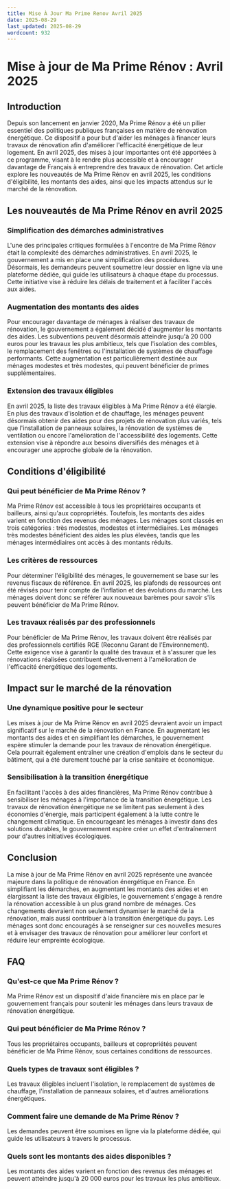 ```yaml
---
title: Mise À Jour Ma Prime Renov Avril 2025
date: 2025-08-29
last_updated: 2025-08-29
wordcount: 932
---
```


# Mise à jour de Ma Prime Rénov : Avril 2025

## Introduction

Depuis son lancement en janvier 2020, Ma Prime Rénov a été un pilier essentiel des politiques publiques françaises en matière de rénovation énergétique. Ce dispositif a pour but d'aider les ménages à financer leurs travaux de rénovation afin d'améliorer l'efficacité énergétique de leur logement. En avril 2025, des mises à jour importantes ont été apportées à ce programme, visant à le rendre plus accessible et à encourager davantage de Français à entreprendre des travaux de rénovation. Cet article explore les nouveautés de Ma Prime Rénov en avril 2025, les conditions d'éligibilité, les montants des aides, ainsi que les impacts attendus sur le marché de la rénovation.

## Les nouveautés de Ma Prime Rénov en avril 2025

### Simplification des démarches administratives

L'une des principales critiques formulées à l'encontre de Ma Prime Rénov était la complexité des démarches administratives. En avril 2025, le gouvernement a mis en place une simplification des procédures. Désormais, les demandeurs peuvent soumettre leur dossier en ligne via une plateforme dédiée, qui guide les utilisateurs à chaque étape du processus. Cette initiative vise à réduire les délais de traitement et à faciliter l'accès aux aides.

### Augmentation des montants des aides

Pour encourager davantage de ménages à réaliser des travaux de rénovation, le gouvernement a également décidé d'augmenter les montants des aides. Les subventions peuvent désormais atteindre jusqu'à 20 000 euros pour les travaux les plus ambitieux, tels que l'isolation des combles, le remplacement des fenêtres ou l'installation de systèmes de chauffage performants. Cette augmentation est particulièrement destinée aux ménages modestes et très modestes, qui peuvent bénéficier de primes supplémentaires.

### Extension des travaux éligibles

En avril 2025, la liste des travaux éligibles à Ma Prime Rénov a été élargie. En plus des travaux d'isolation et de chauffage, les ménages peuvent désormais obtenir des aides pour des projets de rénovation plus variés, tels que l'installation de panneaux solaires, la rénovation de systèmes de ventilation ou encore l'amélioration de l'accessibilité des logements. Cette extension vise à répondre aux besoins diversifiés des ménages et à encourager une approche globale de la rénovation.

## Conditions d'éligibilité

### Qui peut bénéficier de Ma Prime Rénov ?

Ma Prime Rénov est accessible à tous les propriétaires occupants et bailleurs, ainsi qu'aux copropriétés. Toutefois, les montants des aides varient en fonction des revenus des ménages. Les ménages sont classés en trois catégories : très modestes, modestes et intermédiaires. Les ménages très modestes bénéficient des aides les plus élevées, tandis que les ménages intermédiaires ont accès à des montants réduits.

### Les critères de ressources

Pour déterminer l'éligibilité des ménages, le gouvernement se base sur les revenus fiscaux de référence. En avril 2025, les plafonds de ressources ont été révisés pour tenir compte de l'inflation et des évolutions du marché. Les ménages doivent donc se référer aux nouveaux barèmes pour savoir s'ils peuvent bénéficier de Ma Prime Rénov.

### Les travaux réalisés par des professionnels

Pour bénéficier de Ma Prime Rénov, les travaux doivent être réalisés par des professionnels certifiés RGE (Reconnu Garant de l’Environnement). Cette exigence vise à garantir la qualité des travaux et à s'assurer que les rénovations réalisées contribuent effectivement à l'amélioration de l'efficacité énergétique des logements.

## Impact sur le marché de la rénovation

### Une dynamique positive pour le secteur

Les mises à jour de Ma Prime Rénov en avril 2025 devraient avoir un impact significatif sur le marché de la rénovation en France. En augmentant les montants des aides et en simplifiant les démarches, le gouvernement espère stimuler la demande pour les travaux de rénovation énergétique. Cela pourrait également entraîner une création d'emplois dans le secteur du bâtiment, qui a été durement touché par la crise sanitaire et économique.

### Sensibilisation à la transition énergétique

En facilitant l'accès à des aides financières, Ma Prime Rénov contribue à sensibiliser les ménages à l'importance de la transition énergétique. Les travaux de rénovation énergétique ne se limitent pas seulement à des économies d'énergie, mais participent également à la lutte contre le changement climatique. En encourageant les ménages à investir dans des solutions durables, le gouvernement espère créer un effet d'entraînement pour d'autres initiatives écologiques.

## Conclusion

La mise à jour de Ma Prime Rénov en avril 2025 représente une avancée majeure dans la politique de rénovation énergétique en France. En simplifiant les démarches, en augmentant les montants des aides et en élargissant la liste des travaux éligibles, le gouvernement s'engage à rendre la rénovation accessible à un plus grand nombre de ménages. Ces changements devraient non seulement dynamiser le marché de la rénovation, mais aussi contribuer à la transition énergétique du pays. Les ménages sont donc encouragés à se renseigner sur ces nouvelles mesures et à envisager des travaux de rénovation pour améliorer leur confort et réduire leur empreinte écologique.

## FAQ

### Qu'est-ce que Ma Prime Rénov ?

Ma Prime Rénov est un dispositif d'aide financière mis en place par le gouvernement français pour soutenir les ménages dans leurs travaux de rénovation énergétique.

### Qui peut bénéficier de Ma Prime Rénov ?

Tous les propriétaires occupants, bailleurs et copropriétés peuvent bénéficier de Ma Prime Rénov, sous certaines conditions de ressources.

### Quels types de travaux sont éligibles ?

Les travaux éligibles incluent l'isolation, le remplacement de systèmes de chauffage, l'installation de panneaux solaires, et d'autres améliorations énergétiques.

### Comment faire une demande de Ma Prime Rénov ?

Les demandes peuvent être soumises en ligne via la plateforme dédiée, qui guide les utilisateurs à travers le processus.

### Quels sont les montants des aides disponibles ?

Les montants des aides varient en fonction des revenus des ménages et peuvent atteindre jusqu'à 20 000 euros pour les travaux les plus ambitieux.